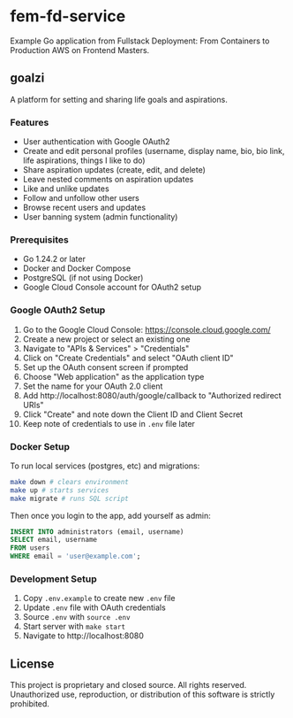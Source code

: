 # fem-fd-service

Example Go application from Fullstack Deployment: From Containers to Production AWS on Frontend Masters.

## goalzi

A platform for setting and sharing life goals and aspirations.

### Features

- User authentication with Google OAuth2
- Create and edit personal profiles (username, display name, bio, bio link, life aspirations, things I like to do)
- Share aspiration updates (create, edit, and delete)
- Leave nested comments on aspiration updates
- Like and unlike updates
- Follow and unfollow other users
- Browse recent users and updates
- User banning system (admin functionality)

### Prerequisites

- Go 1.24.2 or later
- Docker and Docker Compose
- PostgreSQL (if not using Docker)
- Google Cloud Console account for OAuth2 setup

### Google OAuth2 Setup

1. Go to the Google Cloud Console: https://console.cloud.google.com/
2. Create a new project or select an existing one
3. Navigate to "APIs & Services" > "Credentials"
4. Click on "Create Credentials" and select "OAuth client ID"
5. Set up the OAuth consent screen if prompted
6. Choose "Web application" as the application type
7. Set the name for your OAuth 2.0 client
8. Add http://localhost:8080/auth/google/callback to "Authorized redirect URIs"
9. Click "Create" and note down the Client ID and Client Secret
10. Keep note of credentials to use in `.env` file later

### Docker Setup

To run local services (postgres, etc) and migrations:

```bash
make down # clears environment
make up # starts services
make migrate # runs SQL script
```

Then once you login to the app, add yourself as admin:

```sql
INSERT INTO administrators (email, username)
SELECT email, username
FROM users
WHERE email = 'user@example.com';
```

### Development Setup

1. Copy `.env.example` to create new `.env` file
2. Update `.env` file with OAuth credentials
3. Source `.env` with `source .env`
4. Start server with `make start`
5. Navigate to http://localhost:8080

## License

This project is proprietary and closed source. All rights reserved. Unauthorized use, reproduction, or distribution of this software is strictly prohibited.
